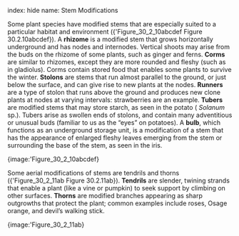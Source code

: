 index: hide
name: Stem Modifications

Some plant species have modified stems that are especially suited to a particular habitat and environment ({'Figure_30_2_10abcdef Figure 30.2.10abcdef}). A  **rhizome** is a modified stem that grows horizontally underground and has nodes and internodes. Vertical shoots may arise from the buds on the rhizome of some plants, such as ginger and ferns.  **Corms** are similar to rhizomes, except they are more rounded and fleshy (such as in gladiolus). Corms contain stored food that enables some plants to survive the winter.  **Stolons** are stems that run almost parallel to the ground, or just below the surface, and can give rise to new plants at the nodes.  **Runners** are a type of stolon that runs above the ground and produces new clone plants at nodes at varying intervals: strawberries are an example.  **Tubers** are modified stems that may store starch, as seen in the potato ( *Solanum* sp.). Tubers arise as swollen ends of stolons, and contain many adventitious or unusual buds (familiar to us as the “eyes” on potatoes). A  **bulb**, which functions as an underground storage unit, is a modification of a stem that has the appearance of enlarged fleshy leaves emerging from the stem or surrounding the base of the stem, as seen in the iris.


{image:'Figure_30_2_10abcdef}
        

Some aerial modifications of stems are tendrils and thorns ({'Figure_30_2_11ab Figure 30.2.11ab}).  **Tendrils** are slender, twining strands that enable a plant (like a vine or pumpkin) to seek support by climbing on other surfaces.  **Thorns** are modified branches appearing as sharp outgrowths that protect the plant; common examples include roses, Osage orange, and devil’s walking stick.


{image:'Figure_30_2_11ab}
        
